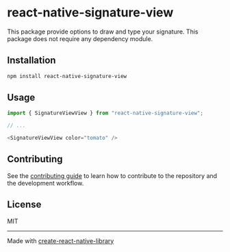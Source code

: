 # react-native-signature-view

This package provide options to draw and type your signature. This package does not require any dependency module.

## Installation

```sh
npm install react-native-signature-view
```

## Usage

```js
import { SignatureViewView } from "react-native-signature-view";

// ...

<SignatureViewView color="tomato" />
```

## Contributing

See the [contributing guide](CONTRIBUTING.md) to learn how to contribute to the repository and the development workflow.

## License

MIT

---

Made with [create-react-native-library](https://github.com/callstack/react-native-builder-bob)
